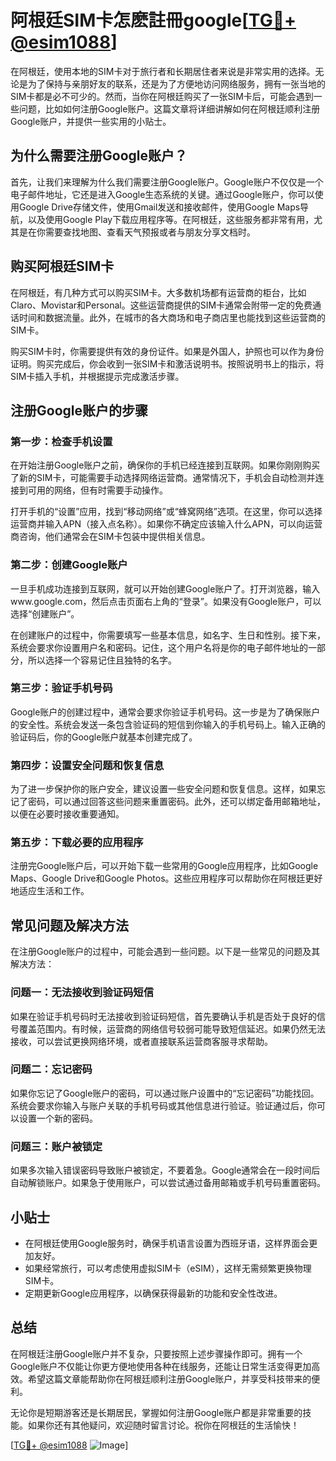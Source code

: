 # 阿根廷SIM卡怎麽註冊google[[TG💪+ @esim1088](https://t.me/s/esim1088)]

在阿根廷，使用本地的SIM卡对于旅行者和长期居住者来说是非常实用的选择。无论是为了保持与亲朋好友的联系，还是为了方便地访问网络服务，拥有一张当地的SIM卡都是必不可少的。然而，当你在阿根廷购买了一张SIM卡后，可能会遇到一些问题，比如如何注册Google账户。这篇文章将详细讲解如何在阿根廷顺利注册Google账户，并提供一些实用的小贴士。

## 为什么需要注册Google账户？

首先，让我们来理解为什么我们需要注册Google账户。Google账户不仅仅是一个电子邮件地址，它还是进入Google生态系统的关键。通过Google账户，你可以使用Google Drive存储文件，使用Gmail发送和接收邮件，使用Google Maps导航，以及使用Google Play下载应用程序等。在阿根廷，这些服务都非常有用，尤其是在你需要查找地图、查看天气预报或者与朋友分享文档时。

## 购买阿根廷SIM卡

在阿根廷，有几种方式可以购买SIM卡。大多数机场都有运营商的柜台，比如Claro、Movistar和Personal。这些运营商提供的SIM卡通常会附带一定的免费通话时间和数据流量。此外，在城市的各大商场和电子商店里也能找到这些运营商的SIM卡。

购买SIM卡时，你需要提供有效的身份证件。如果是外国人，护照也可以作为身份证明。购买完成后，你会收到一张SIM卡和激活说明书。按照说明书上的指示，将SIM卡插入手机，并根据提示完成激活步骤。

## 注册Google账户的步骤

### 第一步：检查手机设置

在开始注册Google账户之前，确保你的手机已经连接到互联网。如果你刚刚购买了新的SIM卡，可能需要手动选择网络运营商。通常情况下，手机会自动检测并连接到可用的网络，但有时需要手动操作。

打开手机的“设置”应用，找到“移动网络”或“蜂窝网络”选项。在这里，你可以选择运营商并输入APN（接入点名称）。如果你不确定应该输入什么APN，可以向运营商咨询，他们通常会在SIM卡包装中提供相关信息。

### 第二步：创建Google账户

一旦手机成功连接到互联网，就可以开始创建Google账户了。打开浏览器，输入www.google.com，然后点击页面右上角的“登录”。如果没有Google账户，可以选择“创建账户”。

在创建账户的过程中，你需要填写一些基本信息，如名字、生日和性别。接下来，系统会要求你设置用户名和密码。记住，这个用户名将是你的电子邮件地址的一部分，所以选择一个容易记住且独特的名字。

### 第三步：验证手机号码

Google账户的创建过程中，通常会要求你验证手机号码。这一步是为了确保账户的安全性。系统会发送一条包含验证码的短信到你输入的手机号码上。输入正确的验证码后，你的Google账户就基本创建完成了。

### 第四步：设置安全问题和恢复信息

为了进一步保护你的账户安全，建议设置一些安全问题和恢复信息。这样，如果忘记了密码，可以通过回答这些问题来重置密码。此外，还可以绑定备用邮箱地址，以便在必要时接收重要通知。

### 第五步：下载必要的应用程序

注册完Google账户后，可以开始下载一些常用的Google应用程序，比如Google Maps、Google Drive和Google Photos。这些应用程序可以帮助你在阿根廷更好地适应生活和工作。

## 常见问题及解决方法

在注册Google账户的过程中，可能会遇到一些问题。以下是一些常见的问题及其解决方法：

### 问题一：无法接收到验证码短信

如果在验证手机号码时无法接收到验证码短信，首先要确认手机是否处于良好的信号覆盖范围内。有时候，运营商的网络信号较弱可能导致短信延迟。如果仍然无法接收，可以尝试更换网络环境，或者直接联系运营商客服寻求帮助。

### 问题二：忘记密码

如果你忘记了Google账户的密码，可以通过账户设置中的“忘记密码”功能找回。系统会要求你输入与账户关联的手机号码或其他信息进行验证。验证通过后，你可以设置一个新的密码。

### 问题三：账户被锁定

如果多次输入错误密码导致账户被锁定，不要着急。Google通常会在一段时间后自动解锁账户。如果急于使用账户，可以尝试通过备用邮箱或手机号码重置密码。

## 小贴士

- 在阿根廷使用Google服务时，确保手机语言设置为西班牙语，这样界面会更加友好。
- 如果经常旅行，可以考虑使用虚拟SIM卡（eSIM），这样无需频繁更换物理SIM卡。
- 定期更新Google应用程序，以确保获得最新的功能和安全性改进。

## 总结

在阿根廷注册Google账户并不复杂，只要按照上述步骤操作即可。拥有一个Google账户不仅能让你更方便地使用各种在线服务，还能让日常生活变得更加高效。希望这篇文章能帮助你在阿根廷顺利注册Google账户，并享受科技带来的便利。

无论你是短期游客还是长期居民，掌握如何注册Google账户都是非常重要的技能。如果你还有其他疑问，欢迎随时留言讨论。祝你在阿根廷的生活愉快！

[[TG💪+ @esim1088](https://t.me/s/esim1088) ![Image](https://i.postimg.cc/4NQfJmqS/Snipaste-2025-05-13-00-14-12.png)]